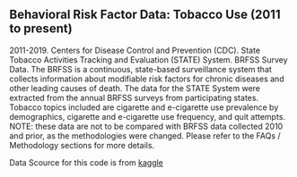 ## Behavioral Risk Factor Data: Tobacco Use (2011 to present)

2011-2019. Centers for Disease Control and Prevention (CDC). State Tobacco Activities Tracking and Evaluation (STATE) System. BRFSS Survey Data. The BRFSS is a continuous, state-based surveillance system that collects information about modifiable risk factors for chronic diseases and other leading causes of death. The data for the STATE System were extracted from the annual BRFSS surveys from participating states. Tobacco topics included are cigarette and e-cigarette use prevalence by demographics, cigarette and e-cigarette use frequency, and quit attempts. NOTE: these data are not to be compared with BRFSS data collected 2010 and prior, as the methodologies were changed. Please refer to the FAQs / Methodology sections for more details.

Data Scource for this code is from <a href="https://catalog.data.gov/dataset/behavioral-risk-factor-data-tobacco-use-2011-to-present"> kaggle 
 
